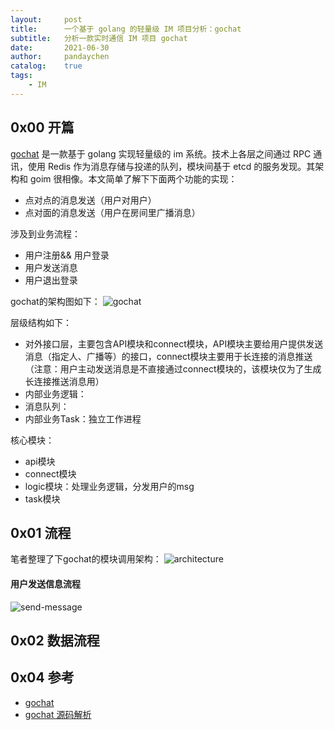 ```yaml
---
layout:     post
title:      一个基于 golang 的轻量级 IM 项目分析：gochat
subtitle:   分析一款实时通信 IM 项目 gochat
date:       2021-06-30
author:     pandaychen
catalog:    true
tags:
    - IM
---
```


##  0x00    开篇
[gochat](https://github.com/LockGit/gochat) 是一款基于 golang 实现轻量级的 im 系统。技术上各层之间通过 RPC 通讯，使用 Redis 作为消息存储与投递的队列，模块间基于 etcd 的服务发现。其架构和 goim 很相像。本文简单了解下下面两个功能的实现：
-   点对点的消息发送（用户对用户）
-   点对面的消息发送（用户在房间里广播消息）

涉及到业务流程：
-   用户注册&& 用户登录
-   用户发送消息
-   用户退出登录

gochat的架构图如下：
![gochat](https://raw.githubusercontent.com/LockGit/gochat/master/architecture/gochat.png)

层级结构如下：
-   对外接口层，主要包含API模块和connect模块，API模块主要给用户提供发送消息（指定人、广播等）的接口，connect模块主要用于长连接的消息推送（注意：用户主动发送消息是不直接通过connect模块的，该模块仅为了生成长连接推送消息用）
-   内部业务逻辑：
-   消息队列：
-   内部业务Task：独立工作进程

核心模块：
-   api模块
-   connect模块
-   logic模块：处理业务逻辑，分发用户的msg
-   task模块


##	0x01	流程
笔者整理了下gochat的模块调用架构：
![architecture](https://raw.githubusercontent.com/pandaychen/pandaychen.github.io/master/blog_img/go-chat/gochat.png)

####    用户发送信息流程
![send-message](https://raw.githubusercontent.com/pandaychen/pandaychen.github.io/master/blog_img/gochat/send-broadcast-message-flow.png)

##	0x02	数据流程

##  0x04	参考
-	[gochat](https://github.com/LockGit/gochat)
-	[gochat 源码解析](https://blog.csdn.net/zhanglehes/article/details/115676339)